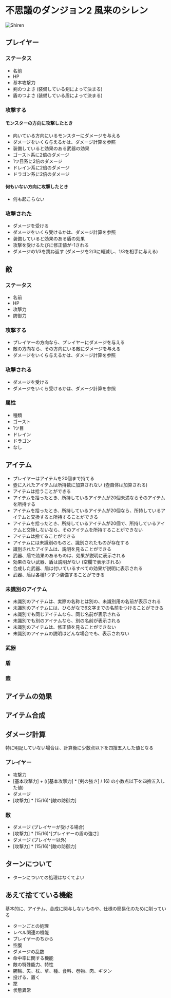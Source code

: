 # 不思議のダンジョン2 風来のシレン

![Shiren](http://blog-imgs-27.fc2.com/d/o/u/doughtful/shiren02.gif)

## プレイヤー

### ステータス

* 名前
* HP
* 基本攻撃力
* 剣のつよさ (装備している剣によって決まる)
* 盾のつよさ (装備している盾によって決まる)


### 攻撃する

#### モンスターの方向に攻撃したとき

* 向いている方向にいるモンスターにダメージを与える
 * ダメージをいくら与えるかは、ダメージ計算を参照
* 装備していると効果のある武器の効果
 * ゴースト系に2倍のダメージ
 * 1ツ目系に2倍のダメージ
 * ドレイン系に2倍のダメージ
 * ドラゴン系に2倍のダメージ

#### 何もいない方向に攻撃したとき

* 何も起こらない

### 攻撃された

* ダメージを受ける
 * ダメージをいくら受けるかは、ダメージ計算を参照
* 装備していると効果のある盾の効果
 * 攻撃を受けるたびに修正値が-1される
 * ダメージの1/3を跳ね返す (ダメージを2/3に軽減し、1/3を相手に与える)


## 敵

### ステータス

* 名前
* HP
* 攻撃力
* 防御力


### 攻撃する

* プレイヤーの方向なら、プレイヤーにダメージを与える
* 敵の方向なら、その方向にいる敵にダメージを与える
 * ダメージをいくら与えるかは、ダメージ計算を参照

### 攻撃される

* ダメージを受ける
 * ダメージをいくら受けるかは、ダメージ計算を参照

### 属性

* 種類
 * ゴースト
 * 1ツ目
 * ドレイン
 * ドラゴン
 * なし


## アイテム

* プレイヤーはアイテムを20個まで持てる
* 壺に入れたアイテムは所持数に加算されない (壺自体は加算される)
* アイテムは拾うことができる
* アイテムを拾ったとき、所持しているアイテムが20個未満ならそのアイテムを所持する
* アイテムを拾ったとき、所持しているアイテムが20個なら、所持しているアイテムと交換すると所持することができる
* アイテムを拾ったとき、所持しているアイテムが20個で、所持しているアイテムと交換しないなら、そのアイテムを所持することができない
* アイテムは捨てることができる
* アイテムには未識別のものと、識別されたものが存在する
* 識別されたアイテムは、説明を見ることができる
* 武器、盾で効果のあるものは、効果が説明に表示される
* 効果のない武器、盾は説明がない (空欄で表示される)
* 合成した武器、盾は付いているすべての効果が説明に表示される
* 武器、盾は各種1つずつ装備することができる

### 未識別のアイテム

* 未識別のアイテムは、実際の名称とは別の、未識別用の名前が表示される
* 未識別のアイテムには、ひらがなで6文字までの名前をつけることができる
* 未識別でも同じアイテムなら、同じ名前が表示される
* 未識別でも別のアイテムなら、別の名前が表示される
* 未識別のアイテムは、修正値を見ることができない
* 未識別のアイテムの説明はどんな場合でも、表示されない

### 武器

### 盾

### 壺


## アイテムの効果


## アイテム合成


## ダメージ計算

特に明記していない場合は、計算後に少数点以下を四捨五入した値となる

### プレイヤー

* 攻撃力
 * [基本攻撃力] + (([基本攻撃力] * [剣の強さ] / 16) の小数点以下を四捨五入した値)
* ダメージ
 * [攻撃力] * (15/16)^[敵の防御力]

### 敵

* ダメージ (プレイヤーが受ける場合)
 * [攻撃力] * (15/16)^[プレイヤーの盾の強さ]
* ダメージ (プレイヤー以外)
 * [攻撃力] * (15/16)^[敵の防御力]


## ターンについて

* ターンについての処理はなくてよい

## あえて捨てている機能

基本的に、アイテム、合成に関与しないものや、仕様の簡易化のために削っている

* ターンごとの処理
* レベル関連の機能
* プレイヤーのちから
* 空腹
* ダメージの乱数
* 命中率に関する機能
* 敵の特殊能力、特性
* 腕輪、矢、杖、草、種、食料、巻物、肉、ギタン
* 投げる、置く
* 罠
* 状態異常
